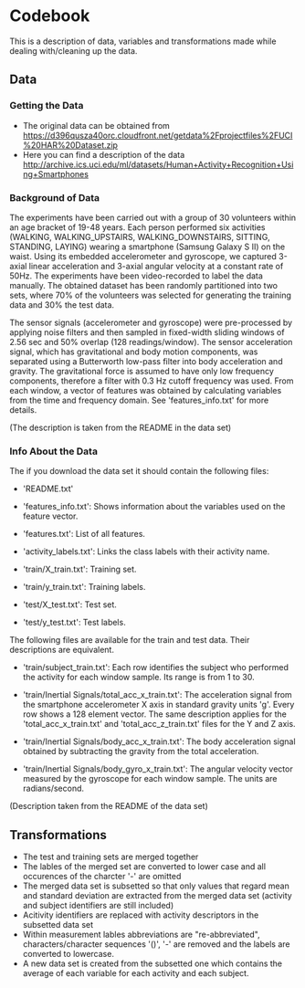 # Codebook

This is a description of data, variables and transformations made while dealing with/cleaning up the data.

## Data

### Getting the Data
* The original data can be obtained from https://d396qusza40orc.cloudfront.net/getdata%2Fprojectfiles%2FUCI%20HAR%20Dataset.zip
* Here you can find a description of the data http://archive.ics.uci.edu/ml/datasets/Human+Activity+Recognition+Using+Smartphones

### Background of Data
The experiments have been carried out with a group of 30 volunteers within an age bracket of 19-48 years. Each person performed six activities (WALKING, WALKING_UPSTAIRS, WALKING_DOWNSTAIRS, SITTING, STANDING, LAYING) wearing a smartphone (Samsung Galaxy S II) on the waist. Using its embedded accelerometer and gyroscope, we captured 3-axial linear acceleration and 3-axial angular velocity at a constant rate of 50Hz. The experiments have been video-recorded to label the data manually. The obtained dataset has been randomly partitioned into two sets, where 70% of the volunteers was selected for generating the training data and 30% the test data. 

The sensor signals (accelerometer and gyroscope) were pre-processed by applying noise filters and then sampled in fixed-width sliding windows of 2.56 sec and 50% overlap (128 readings/window). The sensor acceleration signal, which has gravitational and body motion components, was separated using a Butterworth low-pass filter into body acceleration and gravity. The gravitational force is assumed to have only low frequency components, therefore a filter with 0.3 Hz cutoff frequency was used. From each window, a vector of features was obtained by calculating variables from the time and frequency domain. See 'features_info.txt' for more details. 

(The description is taken from the README in the data set)

### Info About the Data
The if you download the data set it should contain the following files:

- 'README.txt'

- 'features_info.txt': Shows information about the variables used on the feature vector.

- 'features.txt': List of all features.

- 'activity_labels.txt': Links the class labels with their activity name.

- 'train/X_train.txt': Training set.

- 'train/y_train.txt': Training labels.

- 'test/X_test.txt': Test set.

- 'test/y_test.txt': Test labels.

The following files are available for the train and test data. Their descriptions are equivalent. 

- 'train/subject_train.txt': Each row identifies the subject who performed the activity for each window sample. Its range is from 1 to 30. 

- 'train/Inertial Signals/total_acc_x_train.txt': The acceleration signal from the smartphone accelerometer X axis in standard gravity units 'g'. Every row shows a 128 element vector. The same description applies for the 'total_acc_x_train.txt' and 'total_acc_z_train.txt' files for the Y and Z axis. 

- 'train/Inertial Signals/body_acc_x_train.txt': The body acceleration signal obtained by subtracting the gravity from the total acceleration. 

- 'train/Inertial Signals/body_gyro_x_train.txt': The angular velocity vector measured by the gyroscope for each window sample. The units are radians/second.

(Description taken from the README of the data set)

## Transformations
* The test and training sets are merged together
* The lables of the merged set are converted to lower case and all occurences of the charcter '-' are omitted
* The merged data set is subsetted so that only values that regard mean and standard deviation are extracted from the merged data set (activity and subject identifiers are still included)
* Acitivity identifiers are replaced with activity descriptors in the subsetted data set
* Within measurement lables abbreviations are "re-abbreviated", characters/character sequences '()', '-' are removed and the labels are converted to lowercase.
* A new data set is created from the subsetted one which contains the average of each variable for each activity and each subject.

